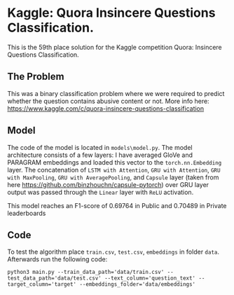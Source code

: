 # Kaggle: Quora Insincere Questions Classification.

This is the 59th place solution for the Kaggle competition Quora: Insincere Questions Classification.

## The Problem
This was a binary classification problem where we were required to predict whether the question contains abusive content or not. More info here: https://www.kaggle.com/c/quora-insincere-questions-classification

## Model 
The code of the model is located in `models\model.py`.
The model architecture consists of a few layers:
I have averaged GloVe and PARAGRAM embeddings and loaded this vector to the `torch.nn.Embedding` layer. The concatenation of `LSTM with Attention`, `GRU with Attention`, `GRU with MaxPooling`, `GRU with AveragePooling`, and `Capsule` layer (taken from here https://github.com/binzhouchn/capsule-pytorch) over GRU layer output was passed through the `Linear` layer with `ReLU` activation. 

This model reaches an F1-score of 0.69764 in Public and 0.70489 in Private leaderboards

## Code
To test the algorithm place `train.csv`, `test.csv`, `embeddings` in folder `data`. Afterwards run the following code:

`python3 main.py --train_data_path='data/train.csv' --test_data_path='data/test.csv' --text_column='question_text' --target_column='target' --embeddings_folder='data/embeddings'`
